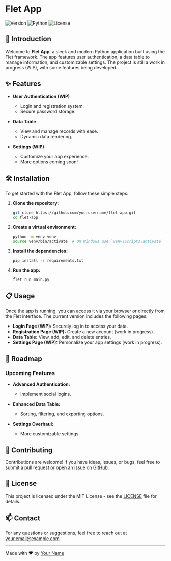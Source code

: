 
# Flet App

![Version](https://img.shields.io/badge/version-0.2.0-blue.svg)
![Python](https://img.shields.io/badge/python-3.x-blue.svg)
![License](https://img.shields.io/badge/license-MIT-green.svg)

## 🚀 Introduction

Welcome to **Flet App**, a sleek and modern Python application built using the Flet framework. The app features user authentication, a data table to manage information, and customizable settings. The project is still a work in progress (WIP), with some features being developed.

## ✨ Features

- **User Authentication (WIP)**
  - Login and registration system.
  - Secure password storage.

- **Data Table**
  - View and manage records with ease.
  - Dynamic data rendering.

- **Settings (WIP)**
  - Customize your app experience.
  - More options coming soon!

## 🛠️ Installation

To get started with the Flet App, follow these simple steps:

1. **Clone the repository:**

   ```bash
   git clone https://github.com/yourusername/flet-app.git
   cd flet-app
   ```

2. **Create a virtual environment:**

   ```bash
   python -m venv venv
   source venv/bin/activate  # On Windows use `venv\Scripts\activate`
   ```

3. **Install the dependencies:**

   ```bash
   pip install -r requirements.txt
   ```

4. **Run the app:**

   ```bash
   flet run main.py
   ```

## 📋 Usage

Once the app is running, you can access it via your browser or directly from the Flet interface. The current version includes the following pages:

- **Login Page (WIP):** Securely log in to access your data.
- **Registration Page (WIP):** Create a new account (work in progress).
- **Data Table:** View, add, edit, and delete entries.
- **Settings Page (WIP):** Personalize your app settings (work in progress).

## 🔄 Roadmap

### Upcoming Features

- **Advanced Authentication:**
  - Implement social logins.
  
- **Enhanced Data Table:**
  - Sorting, filtering, and exporting options.

- **Settings Overhaul:**
  - More customizable settings.

## 🐛 Contributing

Contributions are welcome! If you have ideas, issues, or bugs, feel free to submit a pull request or open an issue on GitHub.

## 📄 License

This project is licensed under the MIT License - see the [LICENSE](LICENSE) file for details.

## 📫 Contact

For any questions or suggestions, feel free to reach out at [your.email@example.com](mailto:your.email@example.com).

---

Made with ❤️ by [Your Name](https://github.com/yourusername)
